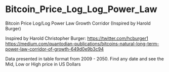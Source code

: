 # Bitcoin_Price_Log_Log_Power_Law

Bitcoin Price Log/Log Power Law Growth Corridor (Inspired by Harold Burger)

Inspired by Harold Christopher Burger:
https://twitter.com/hcburger1
https://medium.com/quantodian-publications/bitcoins-natural-long-term-power-law-corridor-of-growth-649d0e9b3c94

Data presented in table format from 2009 - 2050. Find any date and see the Mid, Low or High price in US Dollars

